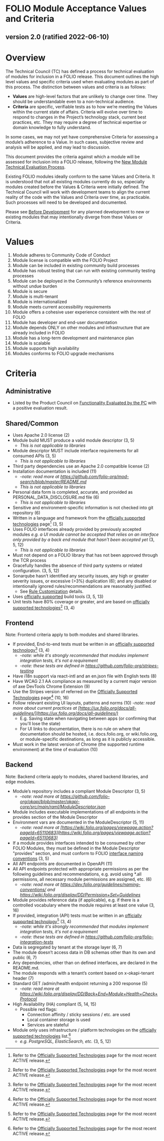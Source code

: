 # FOLIO Module Acceptance Values and Criteria

## version 2.0 (ratified 2022-06-10)

# Overview
The Technical Council (TC) has defined a process for technical evaluation of modules for inclusion in a FOLIO release.  This document outlines the high level values and specific criteria used when evaluating modules as part of this process.  The distinction between values and criteria is as follows:

* **Values** are high-level factors that are unlikely to change over time.  They should be understandable even to a non-technical audience.
* **Criteria** are specific, verifiable tests as to how we’re meeting the Values within the current state of affairs.  Criteria will evolve over time to respond to changes in the Project’s technology stack, current best practices, etc. They may require a degree of technical expertise or domain knowledge to fully understand.

In some cases, we may not yet have comprehensive Criteria for assessing a module’s adherence to a Value.  In such cases, subjective review and analysis will be applied, and may lead to discussion.

This document provides the criteria against which a module will be assessed for inclusion into a FOLIO release, following the [New Module Technical Evaluation Process](NEW_MODULE_TECH_EVAL.MD). 

Existing FOLIO modules ideally conform to the same Values and Criteria.  It is understood that not all existing modules currently do so, especially modules created before the Values & Criteria were initially defined.  The Technical Council will work with development teams to align the current reality of the code with the Values and Criteria over time, as practicable.  Such processes will need to be developed and documented.

Please see [Before Development](MODULE_EVALUATION_TEMPLATE#before-development) for any planned development to new or existing modules that may intentionally diverge from these Values or Criteria.

# Values
1. Module adheres to Community Code of Conduct
1. Module license is compatible with the FOLIO Project
1. Module can be included in existing community build processes
1. Module has robust testing that can run with existing community testing processes
1. Module can be deployed in the Community’s reference environments without undue burden
1. Module is secure
1. Module is multi-tenant
1. Module is internationalized
1. Module meets current accessibility requirements
1. Module offers a cohesive user experience consistent with the rest of FOLIO
1. Module has developer and end-user documentation
1. Module depends ONLY on other modules and infrastructure that are already included in FOLIO
1. Module has a long-term development and maintenance plan
1. Module is scalable
1. Module supports high availability
1. Modules conforms to FOLIO upgrade mechanisms

# Criteria

## Administrative
* Listed by the Product Council on [Functionality Evaluated by the PC](https://wiki.folio.org/display/PC/Functionality+Evaluated+by+the+PC) with a positive evaluation result.

## Shared/Common
* Uses Apache 2.0 license (2)
* Module build MUST produce a valid module descriptor (3, 5)
  * _This is not applicable to libraries_
* Module descriptor MUST include interface requirements for all consumed APIs (3, 5)
  * _This is not applicable to libraries_
* Third party dependencies use an Apache 2.0 compatible license (2)
* Installation documentation is included (11)
  * -_note: read more at https://github.com/folio-org/mod-search/blob/master/README.md_
  * _This is not applicable to libraries_
* Personal data form is completed, accurate, and provided as PERSONAL_DATA_DISCLOSURE.md file (6)
  * _This is not applicable to libraries_
* Sensitive and environment-specific information is not checked into git repository (6)
* Written in a language and framework from the [officially supported technologies](https://wiki.folio.org/display/TC/Officially+Supported+Technologies) page[^1] (3, 5)
* Uses FOLIO interfaces already provided by previously accepted modules _e.g. a UI module cannot be accepted that relies on an interface only provided by a back end module that hasn’t been accepted yet_ (3, 5, 12)
  * _This is not applicable to libraries_
* Must not depend on a FOLIO library that has not been approved through the TCR process
* Gracefully handles the absence of third party systems or related configuration. (3, 5, 12)
* Sonarqube hasn't identified any security issues, any high or greater severity issues, or excessive (>3%) duplication (6); and any disabled or intentionally ignored rules/recommendations are reasonably justified.
  * See [Rule Customization](https://dev.folio.org/guides/code-analysis/#rule-customization) details. 
* Uses [officially supported](https://wiki.folio.org/display/TC/Officially+Supported+Technologies) build tools (3, 5, 13)
* Unit tests have 80% coverage or greater, and are based on [officially supported technologies](https://wiki.folio.org/display/TC/Officially+Supported+Technologies)[^1] (3, 4)

## Frontend

Note: Frontend criteria apply to both modules and shared libraries. 

* If provided, End-to-end tests must be written in an [officially supported technology](https://wiki.folio.org/display/TC/Officially+Supported+Technologies)[^1] (3, 4)
  * -_note: while it's strongly recommended that modules implement integration tests, it's not a requirement_
  * -_note: these tests are defined in https://github.com/folio-org/stripes-testing_
* Have i18n support via react-intl and an en.json file with English texts (8)
* Have WCAG 2.1 AA compliance as measured by a current major version of axe DevTools Chrome Extension (9)
* Use the Stripes version of referred on the [Officially Supported Technologies](https://wiki.folio.org/display/TC/Officially+Supported+Technologies) page[^1] (10, 16)
* Follow relevant existing UI layouts, patterns and norms (10) -_note: read more about current practices at [https://ux.folio.org/docs/all-guidelines/](https://ux.folio.org/docs/all-guidelines/)_
  * E.g. Saving state when navigating between apps (or confirming that you'll lose the state)
  * For UI links to documentation, there is no rule on where that documentation should be hosted, i.e. docs.folio.org, or wiki.folio.org, or module-specific destinations, as long as it is publicly accessible.
* Must work in the latest version of Chrome (the supported runtime environment) at the time of evaluation (10)

## Backend

Note: Backend criteria apply to modules, shared backend libraries, and edge modules.

* Module’s repository includes a compliant Module Descriptor (3, 5)
  * -_note: read more at https://github.com/folio-org/okapi/blob/master/okapi-core/src/main/raml/ModuleDescriptor.json_
* Module includes executable implementations of all endpoints in the provides section of the Module Descriptor
* Environment vars are documented in the ModuleDescriptor (5, 11)
  * -_note: read more at [https://wiki.folio.org/pages/viewpage.action?pageId=65110683](https://wiki.folio.org/pages/viewpage.action?pageId=65110683)_
* If a module provides interfaces intended to be consumed by other FOLIO Modules, they must be defined in the Module Descriptor "provides" section, and must conform to FOLIO [interface naming conventions](https://dev.folio.org/guidelines/naming-conventions/#interfaces) (3, 5)
* All API endpoints are documented in OpenAPI (11)
* All API endpoints protected with appropriate permissions as per the following guidelines and recommendations, e.g. avoid using *.all permissions, all necessary module permissions are assigned, etc. (6)
  * -_note: read more at https://dev.folio.org/guidelines/naming-conventions/ and https://wiki.folio.org/display/DD/Permission+Set+Guidelines_
* Module provides reference data (if applicable), e.g. if there is a controlled vocabulary where the module requires at least one value (3, 16)
* If provided, integration (API) tests must be written in an [officially supported technology](https://wiki.folio.org/display/TC/Officially+Supported+Technologies)[^1] (3, 4)
  * -_note: while it's strongly recommended that modules implement integration tests, it's not a requirement_
  * -_note: these tests are defined in https://github.com/folio-org/folio-integration-tests_
* Data is segregated by tenant at the storage layer (6, 7)
* The module doesn’t access data in DB schemas other than its own and public (6, 7)
* Any dependencies, other than on defined interfaces, are declared in the README.md.
* The module responds with a tenant’s content based on x-okapi-tenant header (7)
* Standard GET /admin/health endpoint returning a 200 response (5)
  * -_note: read more at https://wiki.folio.org/display/DD/Back+End+Module+Health+Check+Protocol_
* High Availability (HA) compliant (5, 14, 15)
  * Possible red flags:
    * Connection affinity / sticky sessions / etc. are used
    * Local container storage is used
    * Services are stateful
* Module only uses infrastructure / platform technologies on the [officially supported technologies](https://wiki.folio.org/display/TC/Officially+Supported+Technologies) list.[^1]
  * _e.g. PostgreSQL, ElasticSearch, etc._ (3, 5, 12)

[^1]: Refer to the [Officially Supported Technologies](https://wiki.folio.org/display/TC/Officially+Supported+Technologies) page for the most recent ACTIVE release.
